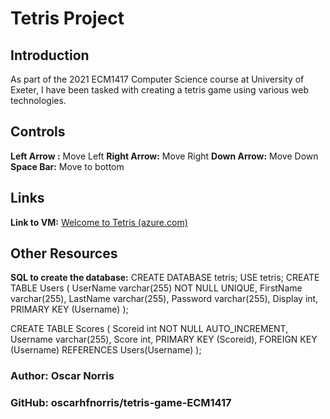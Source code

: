 # Tetris Project
## Introduction
As part of the 2021 ECM1417 Computer Science course at University of Exeter, I have been tasked with creating a tetris game using various web technologies.

## Controls
**Left Arrow :** Move Left
**Right Arrow:** Move Right
**Down Arrow:** Move Down
**Space Bar:** Move to bottom

## Links
**Link to VM:** [Welcome to Tetris (azure.com)](http://ml-lab-4d78f073-aa49-4f0e-bce2-31e5254052c7.ukwest.cloudapp.azure.com:65116/)

## Other Resources
**SQL to create the database:**
CREATE DATABASE tetris;
USE tetris;
CREATE TABLE Users (
 UserName varchar(255) NOT NULL UNIQUE,
 FirstName varchar(255),
 LastName varchar(255),
 Password varchar(255),
 Display int,
 PRIMARY KEY (Username)
);
  
CREATE TABLE Scores (
 Scoreid int NOT NULL AUTO_INCREMENT,
 Username varchar(255),
 Score int,
 PRIMARY KEY (Scoreid),
 FOREIGN KEY (Username) REFERENCES Users(Username)
);

### Author: Oscar Norris

### GitHub: oscarhfnorris/tetris-game-ECM1417
